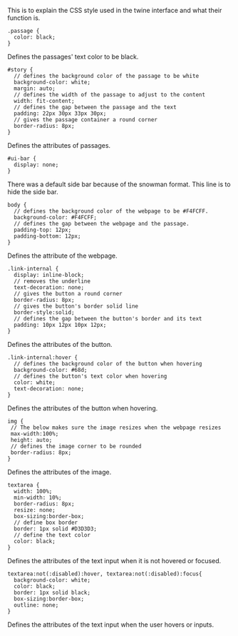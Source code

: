 This is to explain the CSS style used in the twine interface and what their function is.

```
.passage {
  color: black;
}
```
Defines the passages' text color to be black.

```
#story {
  // defines the background color of the passage to be white
  background-color: white; 
  margin: auto;
  // defines the width of the passage to adjust to the content
  width: fit-content; 
  // defines the gap between the passage and the text
  padding: 22px 30px 33px 30px; 
  // gives the passage container a round corner
  border-radius: 8px; 
}
```
Defines the attributes of passages.

```
#ui-bar {
  display: none;
}
```
There was a default side bar because of the snowman format. This line is to hide the side bar.

```
body {
  // defines the background color of the webpage to be #F4FCFF.
  background-color: #F4FCFF;
  // defines the gap between the webpage and the passage.
  padding-top: 12px;
  padding-bottom: 12px;
}
```
Defines the attribute of the webpage.

```
.link-internal {
  display: inline-block;
  // removes the underline
  text-decoration: none;
  // gives the button a round corner
  border-radius: 8px;
  // gives the button's border solid line
  border-style:solid;
  // defines the gap between the button's border and its text
  padding: 10px 12px 10px 12px;
}
```
Defines the attributes of the button.

```
.link-internal:hover {
  // defines the background color of the button when hovering
  background-color: #68d;
  // defines the button's text color when hovering
  color: white;
  text-decoration: none;
}
```
Defines the attributes of the button when hovering.

```
img {
 // The below makes sure the image resizes when the webpage resizes
 max-width:100%;
 height: auto;
 // defines the image corner to be rounded
 border-radius: 8px;
}
```
Defines the attributes of the image.

```
textarea {
  width: 100%;
  min-width: 10%;
  border-radius: 8px;
  resize: none;
  box-sizing:border-box;
  // define box border 
  border: 1px solid #D3D3D3;
  // define the text color
  color: black;
}
```
Defines the attributes of the text input when it is not hovered or focused.

```
textarea:not(:disabled):hover, textarea:not(:disabled):focus{
  background-color: white;
  color: black;
  border: 1px solid black;
  box-sizing:border-box;
  outline: none;
}
```
Defines the attributes of the text input when the user hovers or inputs.
